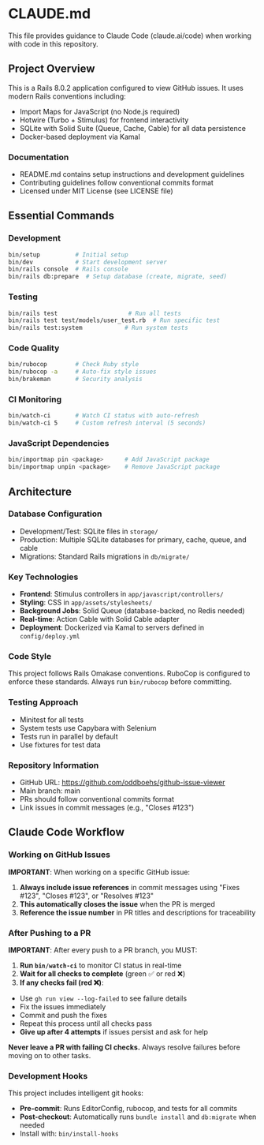 # CLAUDE.md

This file provides guidance to Claude Code (claude.ai/code) when working with code in this repository.

## Project Overview

This is a Rails 8.0.2 application configured to view GitHub issues. It uses modern Rails conventions including:
- Import Maps for JavaScript (no Node.js required)
- Hotwire (Turbo + Stimulus) for frontend interactivity
- SQLite with Solid Suite (Queue, Cache, Cable) for all data persistence
- Docker-based deployment via Kamal

### Documentation
- README.md contains setup instructions and development guidelines
- Contributing guidelines follow conventional commits format
- Licensed under MIT License (see LICENSE file)

## Essential Commands

### Development
```bash
bin/setup          # Initial setup
bin/dev            # Start development server
bin/rails console  # Rails console
bin/rails db:prepare  # Setup database (create, migrate, seed)
```

### Testing
```bash
bin/rails test                    # Run all tests
bin/rails test test/models/user_test.rb  # Run specific test
bin/rails test:system            # Run system tests
```

### Code Quality
```bash
bin/rubocop        # Check Ruby style
bin/rubocop -a     # Auto-fix style issues
bin/brakeman       # Security analysis
```

### CI Monitoring
```bash
bin/watch-ci       # Watch CI status with auto-refresh
bin/watch-ci 5     # Custom refresh interval (5 seconds)
```

### JavaScript Dependencies
```bash
bin/importmap pin <package>      # Add JavaScript package
bin/importmap unpin <package>    # Remove JavaScript package
```

## Architecture

### Database Configuration
- Development/Test: SQLite files in `storage/`
- Production: Multiple SQLite databases for primary, cache, queue, and cable
- Migrations: Standard Rails migrations in `db/migrate/`

### Key Technologies
- **Frontend**: Stimulus controllers in `app/javascript/controllers/`
- **Styling**: CSS in `app/assets/stylesheets/`
- **Background Jobs**: Solid Queue (database-backed, no Redis needed)
- **Real-time**: Action Cable with Solid Cable adapter
- **Deployment**: Dockerized via Kamal to servers defined in `config/deploy.yml`

### Code Style
This project follows Rails Omakase conventions. RuboCop is configured to enforce these standards. Always run `bin/rubocop` before committing.

### Testing Approach
- Minitest for all tests
- System tests use Capybara with Selenium
- Tests run in parallel by default
- Use fixtures for test data

### Repository Information
- GitHub URL: https://github.com/oddboehs/github-issue-viewer
- Main branch: main
- PRs should follow conventional commits format
- Link issues in commit messages (e.g., "Closes #123")

## Claude Code Workflow

### Working on GitHub Issues
**IMPORTANT**: When working on a specific GitHub issue:

1. **Always include issue references** in commit messages using "Fixes #123", "Closes #123", or "Resolves #123"
2. **This automatically closes the issue** when the PR is merged
3. **Reference the issue number** in PR titles and descriptions for traceability

### After Pushing to a PR
**IMPORTANT**: After every push to a PR branch, you MUST:

1. **Run `bin/watch-ci`** to monitor CI status in real-time
2. **Wait for all checks to complete** (green ✅ or red ❌)
3. **If any checks fail (red ❌)**:
  - Use `gh run view --log-failed` to see failure details
  - Fix the issues immediately
  - Commit and push the fixes
  - Repeat this process until all checks pass
  - **Give up after 4 attempts** if issues persist and ask for help

**Never leave a PR with failing CI checks.** Always resolve failures before moving on to other tasks.

### Development Hooks
This project includes intelligent git hooks:
- **Pre-commit**: Runs EditorConfig, rubocop, and tests for all commits
- **Post-checkout**: Automatically runs `bundle install` and `db:migrate` when needed
- Install with: `bin/install-hooks`
